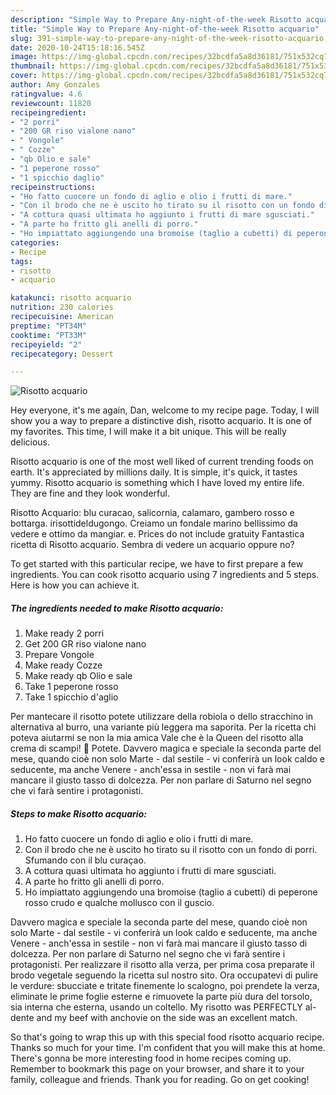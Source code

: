 ```yaml
---
description: "Simple Way to Prepare Any-night-of-the-week Risotto acquario"
title: "Simple Way to Prepare Any-night-of-the-week Risotto acquario"
slug: 391-simple-way-to-prepare-any-night-of-the-week-risotto-acquario
date: 2020-10-24T15:18:16.545Z
image: https://img-global.cpcdn.com/recipes/32bcdfa5a8d36181/751x532cq70/risotto-acquario-recipe-main-photo.jpg
thumbnail: https://img-global.cpcdn.com/recipes/32bcdfa5a8d36181/751x532cq70/risotto-acquario-recipe-main-photo.jpg
cover: https://img-global.cpcdn.com/recipes/32bcdfa5a8d36181/751x532cq70/risotto-acquario-recipe-main-photo.jpg
author: Amy Gonzales
ratingvalue: 4.6
reviewcount: 11820
recipeingredient:
- "2 porri"
- "200 GR riso vialone nano"
- " Vongole"
- " Cozze"
- "qb Olio e sale"
- "1 peperone rosso"
- "1 spicchio daglio"
recipeinstructions:
- "Ho fatto cuocere un fondo di aglio e olio i frutti di mare."
- "Con il brodo che ne è uscito ho tirato su il risotto con un fondo di porri. Sfumando con il blu curaçao."
- "A cottura quasi ultimata ho aggiunto i frutti di mare sgusciati."
- "A parte ho fritto gli anelli di porro."
- "Ho impiattato aggiungendo una bromoise (taglio a cubetti) di peperone rosso crudo e qualche mollusco con il guscio."
categories:
- Recipe
tags:
- risotto
- acquario

katakunci: risotto acquario 
nutrition: 230 calories
recipecuisine: American
preptime: "PT34M"
cooktime: "PT33M"
recipeyield: "2"
recipecategory: Dessert

---
```



![Risotto acquario](https://img-global.cpcdn.com/recipes/32bcdfa5a8d36181/751x532cq70/risotto-acquario-recipe-main-photo.jpg)

Hey everyone, it's me again, Dan, welcome to my recipe page. Today, I will show you a way to prepare a distinctive dish, risotto acquario. It is one of my favorites. This time, I will make it a bit unique. This will be really delicious.

Risotto acquario is one of the most well liked of current trending foods on earth. It's appreciated by millions daily. It is simple, it's quick, it tastes yummy. Risotto acquario is something which I have loved my entire life. They are fine and they look wonderful.

Risotto Acquario: blu curacao, salicornia, calamaro, gambero rosso e bottarga. irisottideldugongo. Creiamo un fondale marino bellissimo da vedere e ottimo da mangiar. e. Prices do not include gratuity Fantastica ricetta di Risotto acquario. Sembra di vedere un acquario oppure no?


To get started with this particular recipe, we have to first prepare a few ingredients. You can cook risotto acquario using 7 ingredients and 5 steps. Here is how you can achieve it.

<!--inarticleads1-->

##### The ingredients needed to make Risotto acquario:

1. Make ready 2 porri
1. Get 200 GR riso vialone nano
1. Prepare  Vongole
1. Make ready  Cozze
1. Make ready qb Olio e sale
1. Take 1 peperone rosso
1. Take 1 spicchio d&#39;aglio


Per mantecare il risotto potete utilizzare della robiola o dello stracchino in alternativa al burro, una variante più leggera ma saporita. Per la ricetta chi poteva aiutarmi se non la mia amica Vale che è la Queen del risotto alla crema di scampi! 🙂 Potete. Davvero magica e speciale la seconda parte del mese, quando cioè non solo Marte - dal sestile - vi conferirà un look caldo e seducente, ma anche Venere - anch&#39;essa in sestile - non vi farà mai mancare il giusto tasso di dolcezza. Per non parlare di Saturno nel segno che vi farà sentire i protagonisti. 

<!--inarticleads2-->

##### Steps to make Risotto acquario:

1. Ho fatto cuocere un fondo di aglio e olio i frutti di mare.
1. Con il brodo che ne è uscito ho tirato su il risotto con un fondo di porri. Sfumando con il blu curaçao.
1. A cottura quasi ultimata ho aggiunto i frutti di mare sgusciati.
1. A parte ho fritto gli anelli di porro.
1. Ho impiattato aggiungendo una bromoise (taglio a cubetti) di peperone rosso crudo e qualche mollusco con il guscio.


Davvero magica e speciale la seconda parte del mese, quando cioè non solo Marte - dal sestile - vi conferirà un look caldo e seducente, ma anche Venere - anch&#39;essa in sestile - non vi farà mai mancare il giusto tasso di dolcezza. Per non parlare di Saturno nel segno che vi farà sentire i protagonisti. Per realizzare il risotto alla verza, per prima cosa preparate il brodo vegetale seguendo la ricetta sul nostro sito. Ora occupatevi di pulire le verdure: sbucciate e tritate finemente lo scalogno, poi prendete la verza, eliminate le prime foglie esterne e rimuovete la parte più dura del torsolo, sia interna che esterna, usando un coltello. My risotto was PERFECTLY al-dente and my beef with anchovie on the side was an excellent match. 

So that's going to wrap this up with this special food risotto acquario recipe. Thanks so much for your time. I'm confident that you will make this at home. There's gonna be more interesting food in home recipes coming up. Remember to bookmark this page on your browser, and share it to your family, colleague and friends. Thank you for reading. Go on get cooking!
